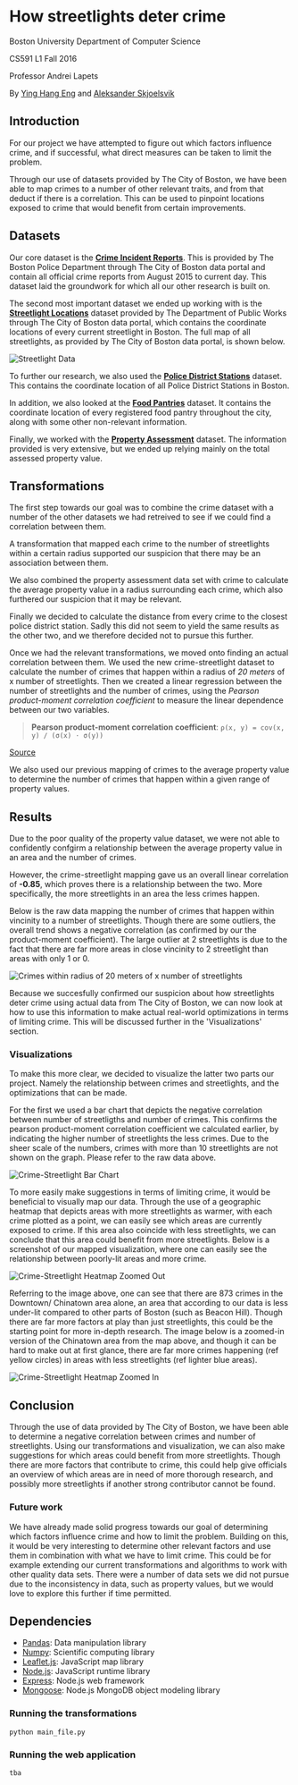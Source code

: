 # How streetlights deter crime

Boston University Department of Computer Science

CS591 L1 Fall 2016 

Professor Andrei Lapets

By [Ying Hang Eng](mailto:yinghang@bu.edu) and [Aleksander Skjoelsvik](mailto:alsk@bu.edu)

## Introduction
For our project we have attempted to figure out which factors influence crime, and if successful, what direct measures can be taken to limit the problem. 

Through our use of datasets provided by The City of Boston, we have been able to map crimes to a number of other relevant traits, and from that deduct if there is a correlation. This can be used to pinpoint locations exposed to crime that would benefit from certain improvements.

## Datasets
Our core dataset is the **[Crime Incident Reports](https://data.cityofboston.gov/Public-Safety/Crime-Incident-Reports-August-2015-To-Date-Source-/fqn4-4qap)**. This is provided by The Boston Police Department through The City of Boston data portal and contain all official crime reports from August 2015 to current day. This dataset laid the groundwork for which all our other research is built on.

The second most important dataset we ended up working with is the **[Streetlight Locations](https://data.cityofboston.gov/Facilities/Streetlight-Locations/7hu5-gg2y)** dataset provided by The Department of Public Works through The City of Boston data portal, which contains the coordinate locations of every current streetlight in Boston. The full map of all streetlights, as provided by The City of Boston data portal, is shown below.

![Streetlight Data](streetlight_data.png)

To further our research, we also used the **[Police District Stations](https://data.cityofboston.gov/Public-Safety/Boston-Police-District-Stations/23yb-cufe)** dataset. This contains the coordinate location of all Police District Stations in Boston. 

In addition, we also looked at the **[Food Pantries](https://data.cityofboston.gov/Health/Food-Pantries/vjvb-2kg6)** dataset. It contains the coordinate location of every registered food pantry throughout the city, along with some other non-relevant information.

Finally, we worked with the **[Property Assessment](https://data.cityofboston.gov/Permitting/Property-Assessment-2016/i7w8-ure5)** dataset. The information provided is very extensive, but we ended up relying mainly on the total assessed property value. 

## Transformations
The first step towards our goal was to combine the crime dataset with a number of the other datasets we had retreived to see if we could find a correlation between them. 

A transformation that mapped each crime to the number of streetlights within a certain radius supported our suspicion that there may be an association between them. 

We also combined the property assessment data set with crime to calculate the average property value in a radius surrounding each crime, which also furthered our suspicion that it may be relevant. 

Finally we decided to calculate the distance from every crime to the closest police district station. Sadly this did not seem to yield the same results as the other two, and we therefore decided not to pursue this further. 

Once we had the relevant transformations, we moved onto finding an actual correlation between them. We used the new crime-streetlight dataset to calculate the number of crimes that happen within a radius of _20 meters_ of x number of streetlights. Then we created a linear regression between the number of streetlights and the number of crimes, using the _Pearson product-moment correlation coefficient_ to measure the linear dependence between our two variables. 

> __Pearson product-moment correlation coefficient__:
> `ρ(x, y) = cov(x, y) / (σ(x) ⋅ σ(y))`

[Source](http://cs-people.bu.edu/lapets/591/s.php#2a91b48a2e1040808d9538ff45aede2f)

We also used our previous mapping of crimes to the average property value to determine the number of crimes that happen within a given range of property values. 

## Results
Due to the poor quality of the property value dataset, we were not able to confidently confgirm a relationship between the average property value in an area and the number of crimes. 

However, the crime-streetlight mapping gave us an overall linear correlation of __-0.85__, which proves there is a relationship between the two. More specifically, the more streetlights in an area the less crimes happen. 

Below is the raw data mapping the number of crimes that happen within vincinity to a number of streetlights. Though there are some outliers, the overall trend shows a negative correlation (as confirmed by our the product-moment coefficient). The large outlier at 2 streetlights is due to the fact that there are far more areas in close vincinity to 2 streetlight than areas with only 1 or 0. 

![Crimes within radius of 20 meters of x number of streetlights](crime_streetlight_data.png)

Because we succesfully confirmed our suspicion about how streetlights deter crime using actual data from The City of Boston, we can now look at how to use this information to make actual real-world optimizations in terms of limiting crime. This will be discussed further in the 'Visualizations' section.

### Visualizations
To make this more clear, we decided to visualize the latter two parts our project. Namely the relationship between crimes and streetlights, and the optimizations that can be made.

For the first we used a bar chart that depicts the negative correlation between number of streetligths and number of crimes. This confirms the pearson product-moment correlation coefficient we calculated earlier, by indicating the higher number of streetlights the less crimes. Due to the sheer scale of the numbers, crimes with more than 10 streetlights are not shown on the graph. Please refer to the raw data above.  

![Crime-Streetlight Bar Chart](crime_streetlight_barchart.png)

To more easily make suggestions in terms of limiting crime, it would be beneficial to visually map our data. Through the use of a geographic heatmap that depicts areas with more streetlights as warmer, with each crime plotted as a point, we can easily see which areas are currently exposed to crime. If this area also coincide with less streetlights, we can conclude that this area could benefit from more streetlights. Below is a screenshot of our mapped visualization, where one can easily see the relationship between poorly-lit areas and more crime. 

![Crime-Streetlight Heatmap Zoomed Out](crime_streetlight_heatmap_min_zoom.png)

Referring to the image above, one can see that there are 873 crimes in the Downtown/ Chinatown area alone, an area that according to our data is less under-lit compared to other parts of Boston (such as Beacon Hill). Though there are far more factors at play than just streetlights, this could be the starting point for more in-depth research. The image below is a zoomed-in version of the Chinatown area from the map above, and though it can be hard to make out at first glance, there are far more crimes happening (ref yellow circles) in areas with less streetlights (ref lighter blue areas). 

![Crime-Streetlight Heatmap Zoomed In](crime_streetlight_heatmap_max_zoom.png)

## Conclusion
Through the use of data provided by The City of Boston, we have been able to determine a negative correlation between crimes and number of streetlights. Using our transformations and visualization, we can also make suggestions for which areas could benefit from more streetlights. Though there are more factors that contribute to crime, this could help give officials an overview of which areas are in need of more thorough research, and possibly more streetlights if another strong contributor cannot be found.

### Future work
We have already made solid progress towards our goal of determining which factors influence crime and how to limit the problem. Building on this, it would be very interesting to determine other relevant factors and use them in combination with what we have to limit crime. This could be for example extending our current transformations and algorithms to work with other quality data sets. There were a number of data sets we did not pursue due to the inconsistency in data, such as property values, but we would love to explore this further if time permitted.  

## Dependencies
* [Pandas](https://pypi.python.org/pypi/pandas/0.18.1/): Data manipulation library
* [Numpy](https://pypi.python.org/pypi/numpy): Scientific computing library
* [Leaflet.js](http://leafletjs.com): JavaScript map library
* [Node.js](https://nodejs.org/en/): JavaScript runtime library
* [Express](http://expressjs.com): Node.js web framework
* [Mongoose](http://mongoosejs.com): Node.js MongoDB object modeling library

### Running the transformations
```shell
python main_file.py
```

### Running the web application
```shell
tba
```